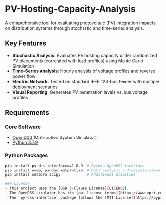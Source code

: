 # PV-Hosting-Capacity-Analysis

A comprehensive tool for evaluating photovoltaic (PV) integration impacts on distribution systems through stochastic and time-series analysis.

## Key Features

- **Stochastic Analysis**: Evaluates PV hosting capacity under randomized PV placements (correlated with load profiles) using Monte Carlo Simulation
- **Time-Series Analysis**: Hourly analysis of voltage profiles and reverse power flow
- **Electric Network**: Tested on standard IEEE 123-bus feeder with multiple deployment scenarios
- **Visual Reporting**: Generates PV penetration levels vs. bus voltage profiles

## Requirements

### Core Software
- [OpenDSS](https://sourceforge.net/projects/electricdss/) (Distribution System Simulator)
- [Python 3.7.9](https://www.python.org/downloads/release/python-379/)

### Python Packages
```bash
pip install py-dss-interface==1.0.9  # Python-OpenDSS interface
pip install numpy pandas matplotlib  # Data analysis and visualization
pip install seaborn scipy            # Additional utilities

### License  
- This project uses the [BSD 3-Clause License](LICENSE).  
- The OpenDSS simulator has its [own license terms](https://www.epri.com/pages/sa/opendss).  
- The `py-dss-interface` package follows the [MIT License](https://pypi.org/project/py-dss-interface/).  
